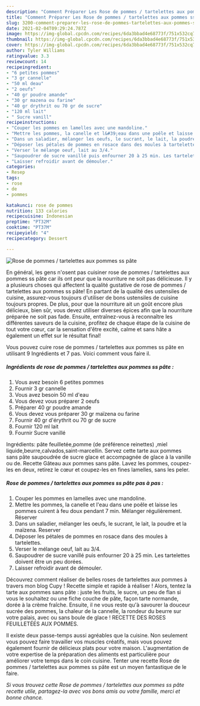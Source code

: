 ```yaml
---
description: "Comment Préparer Les Rose de pommes / tartelettes aux pommes ss pâte"
title: "Comment Préparer Les Rose de pommes / tartelettes aux pommes ss pâte"
slug: 3200-comment-preparer-les-rose-de-pommes-tartelettes-aux-pommes-ss-pate
date: 2021-02-04T09:29:24.787Z
image: https://img-global.cpcdn.com/recipes/6da3bbad4e68773f/751x532cq70/rose-de-pommes-tartelettes-aux-pommes-ss-pate-photo-principale-de-la-recette.jpg
thumbnail: https://img-global.cpcdn.com/recipes/6da3bbad4e68773f/751x532cq70/rose-de-pommes-tartelettes-aux-pommes-ss-pate-photo-principale-de-la-recette.jpg
cover: https://img-global.cpcdn.com/recipes/6da3bbad4e68773f/751x532cq70/rose-de-pommes-tartelettes-aux-pommes-ss-pate-photo-principale-de-la-recette.jpg
author: Tyler Williams
ratingvalue: 3.3
reviewcount: 14
recipeingredient:
- "6 petites pommes"
- "3 gr cannelle"
- "50 ml deau"
- "2 oeufs"
- "40 gr poudre amande"
- "30 gr mazena ou farine"
- "40 gr drythrit ou 70 gr de sucre"
- "120 ml lait"
- " Sucre vanill"
recipeinstructions:
- "Couper les pommes en lamelles avec une mandoline."
- "Mettre les pommes, la canelle et l&#39;eau dans une poêle et laisse les pommes cuirent à feu doux pendant 7 min. Mélanger régulièrement. Réserver"
- "Dans un saladier, mélanger les oeufs, le sucrant, le lait, la poudre et la maïzena. Reserver"
- "Déposer les pétales de pommes en rosace dans des moules à tartelettes."
- "Verser le mélange oeuf, lait au 3/4."
- "Saupoudrer de sucre vanillé puis enfourner 20 à 25 min. Les tartelettes doivent être un peu dorées."
- "Laisser refroidir avant de démouler."
categories:
- Resep
tags:
- rose
- de
- pommes

katakunci: rose de pommes 
nutrition: 133 calories
recipecuisine: Indonesian
preptime: "PT32M"
cooktime: "PT37M"
recipeyield: "4"
recipecategory: Dessert

---
```



![Rose de pommes / tartelettes aux pommes ss pâte](https://img-global.cpcdn.com/recipes/6da3bbad4e68773f/751x532cq70/rose-de-pommes-tartelettes-aux-pommes-ss-pate-photo-principale-de-la-recette.jpg)

En général, les gens n'osent pas cuisiner rose de pommes / tartelettes aux pommes ss pâte car ils ont peur que la nourriture ne soit pas délicieuse. Il y a plusieurs choses qui affectent la qualité gustative de rose de pommes / tartelettes aux pommes ss pâte! En partant de la qualité des ustensiles de cuisine, assurez-vous toujours d'utiliser de bons ustensiles de cuisine toujours propres. De plus, pour que la nourriture ait un goût encore plus délicieux, bien sûr, vous devez utiliser diverses épices afin que la nourriture préparée ne soit pas fade. Ensuite, entraînez-vous à reconnaître les différentes saveurs de la cuisine, profitez de chaque étape de la cuisine de tout votre cœur, car la sensation d'être excité, calme et sans hâte a également un effet sur le résultat final!

<!--inarticleads1-->

Vous pouvez cuire rose de pommes / tartelettes aux pommes ss pâte en utilisant 9 Ingrédients et 7 pas. Voici comment vous faire il.

##### Ingrédients de rose de pommes / tartelettes aux pommes ss pâte :

1. Vous avez besoin 6 petites pommes
1. Fournir 3 gr cannelle
1. Vous avez besoin 50 ml d&#39;eau
1. Vous devez vous préparer 2 oeufs
1. Préparer 40 gr poudre amande
1. Vous devez vous préparer 30 gr maïzena ou farine
1. Fournir 40 gr d&#39;érythrit ou 70 gr de sucre
1. Fournir 120 ml lait
1. Fournir  Sucre vanillé


Ingrédients: pâte feuilletée,pomme (de préférence reinettes) ,miel liquide,beurre,calvados,saint-marcellin. Servez cette tarte aux pommes sans pâte saupoudrée de sucre glace et accompagnée de glace à la vanille ou de. Recette Gâteau aux pommes sans pâte. Lavez les pommes, coupez-les en deux, retirez le cœur et coupez-les en fines lamelles, sans les peler. 

<!--inarticleads2-->

##### Rose de pommes / tartelettes aux pommes ss pâte pas à pas :

1. Couper les pommes en lamelles avec une mandoline.
1. Mettre les pommes, la canelle et l&#39;eau dans une poêle et laisse les pommes cuirent à feu doux pendant 7 min. Mélanger régulièrement. Réserver
1. Dans un saladier, mélanger les oeufs, le sucrant, le lait, la poudre et la maïzena. Reserver
1. Déposer les pétales de pommes en rosace dans des moules à tartelettes.
1. Verser le mélange oeuf, lait au 3/4.
1. Saupoudrer de sucre vanillé puis enfourner 20 à 25 min. Les tartelettes doivent être un peu dorées.
1. Laisser refroidir avant de démouler.


Découvrez comment réaliser de belles roses de tartelettes aux pommes à travers mon blog Cupy ! Recette simple et rapide à réaliser ! Alors, tentez la tarte aux pommes sans pâte : juste les fruits, le sucre, un peu de flan si vous le souhaitez ou une fiche couche de pâte, façon tarte normande, dorée à la crème fraîche. Ensuite, il ne vous reste qu&#39;à savourer la douceur sucrée des pommes, la chaleur de la cannelle, la rondeur du beurre sur votre palais, avec ou sans boule de glace ! RECETTE DES ROSES FEUILLETÉES AUX POMMES. 

<!--inarticleads1-->

<p>
Il existe deux passe-temps aussi agréables que la cuisine. Non seulement vous pouvez faire travailler vos muscles créatifs, mais vous pouvez également fournir de délicieux plats pour votre maison. L'augmentation de votre expertise de la préparation des aliments est particulière pour améliorer votre temps dans le coin cuisine. Tenter une recette Rose de pommes / tartelettes aux pommes ss pâte est un moyen fantastique de le faire.
</p>

<p>
<i>Si vous trouvez cette Rose de pommes / tartelettes aux pommes ss pâte recette utile, partagez-la avec vos bons amis ou votre famille, merci et bonne chance.</i>
</p>
